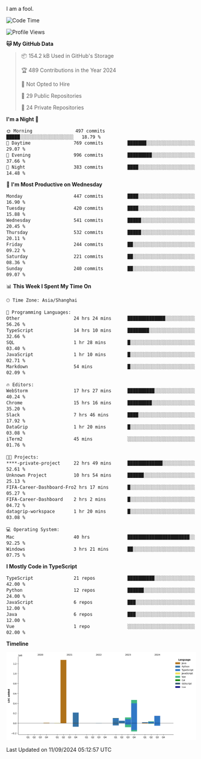 I am a fool.

<!--START_SECTION:waka-->
![Code Time](http://img.shields.io/badge/Code%20Time-1%2C812%20hrs%2031%20mins-blue)

![Profile Views](http://img.shields.io/badge/Profile%20Views-1-blue)

**🐱 My GitHub Data** 

> 📦 154.2 kB Used in GitHub's Storage 
 > 
> 🏆 489 Contributions in the Year 2024
 > 
> 🚫 Not Opted to Hire
 > 
> 📜 29 Public Repositories 
 > 
> 🔑 24 Private Repositories 
 > 
**I'm a Night 🦉** 

```text
🌞 Morning                497 commits         █████░░░░░░░░░░░░░░░░░░░░   18.79 % 
🌆 Daytime                769 commits         ███████░░░░░░░░░░░░░░░░░░   29.07 % 
🌃 Evening                996 commits         █████████░░░░░░░░░░░░░░░░   37.66 % 
🌙 Night                  383 commits         ████░░░░░░░░░░░░░░░░░░░░░   14.48 % 
```
📅 **I'm Most Productive on Wednesday** 

```text
Monday                   447 commits         ████░░░░░░░░░░░░░░░░░░░░░   16.90 % 
Tuesday                  420 commits         ████░░░░░░░░░░░░░░░░░░░░░   15.88 % 
Wednesday                541 commits         █████░░░░░░░░░░░░░░░░░░░░   20.45 % 
Thursday                 532 commits         █████░░░░░░░░░░░░░░░░░░░░   20.11 % 
Friday                   244 commits         ██░░░░░░░░░░░░░░░░░░░░░░░   09.22 % 
Saturday                 221 commits         ██░░░░░░░░░░░░░░░░░░░░░░░   08.36 % 
Sunday                   240 commits         ██░░░░░░░░░░░░░░░░░░░░░░░   09.07 % 
```


📊 **This Week I Spent My Time On** 

```text
🕑︎ Time Zone: Asia/Shanghai

💬 Programming Languages: 
Other                    24 hrs 24 mins      ██████████████░░░░░░░░░░░   56.26 % 
TypeScript               14 hrs 10 mins      ████████░░░░░░░░░░░░░░░░░   32.66 % 
SQL                      1 hr 28 mins        █░░░░░░░░░░░░░░░░░░░░░░░░   03.40 % 
JavaScript               1 hr 10 mins        █░░░░░░░░░░░░░░░░░░░░░░░░   02.71 % 
Markdown                 54 mins             █░░░░░░░░░░░░░░░░░░░░░░░░   02.09 % 

🔥 Editors: 
WebStorm                 17 hrs 27 mins      ██████████░░░░░░░░░░░░░░░   40.24 % 
Chrome                   15 hrs 16 mins      █████████░░░░░░░░░░░░░░░░   35.20 % 
Slack                    7 hrs 46 mins       ████░░░░░░░░░░░░░░░░░░░░░   17.92 % 
DataGrip                 1 hr 20 mins        █░░░░░░░░░░░░░░░░░░░░░░░░   03.08 % 
iTerm2                   45 mins             ░░░░░░░░░░░░░░░░░░░░░░░░░   01.76 % 

🐱‍💻 Projects: 
****-private-project     22 hrs 49 mins      █████████████░░░░░░░░░░░░   52.61 % 
Unknown Project          10 hrs 54 mins      ██████░░░░░░░░░░░░░░░░░░░   25.13 % 
FIFA-Career-Dashboard-Fro2 hrs 17 mins       █░░░░░░░░░░░░░░░░░░░░░░░░   05.27 % 
FIFA-Career-Dashboard    2 hrs 2 mins        █░░░░░░░░░░░░░░░░░░░░░░░░   04.72 % 
datagrip-workspace       1 hr 20 mins        █░░░░░░░░░░░░░░░░░░░░░░░░   03.08 % 

💻 Operating System: 
Mac                      40 hrs              ███████████████████████░░   92.25 % 
Windows                  3 hrs 21 mins       ██░░░░░░░░░░░░░░░░░░░░░░░   07.75 % 
```

**I Mostly Code in TypeScript** 

```text
TypeScript               21 repos            ██████████░░░░░░░░░░░░░░░   42.00 % 
Python                   12 repos            ██████░░░░░░░░░░░░░░░░░░░   24.00 % 
JavaScript               6 repos             ███░░░░░░░░░░░░░░░░░░░░░░   12.00 % 
Java                     6 repos             ███░░░░░░░░░░░░░░░░░░░░░░   12.00 % 
Vue                      1 repo              ░░░░░░░░░░░░░░░░░░░░░░░░░   02.00 % 
```



**Timeline**

![Lines of Code chart](https://raw.githubusercontent.com/VeejaLiu/VeejaLiu/master/assets/bar_graph.png)


 Last Updated on 11/09/2024 05:12:57 UTC
<!--END_SECTION:waka-->
